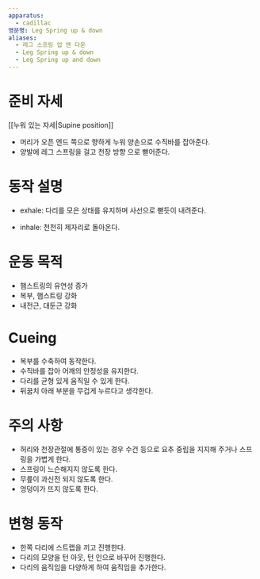 ```yaml
---
apparatus:
  - cadillac
영문명: Leg Spring up & down
aliases:
  - 레그 스프링 업 앤 다운
  - Leg Spring up & down
  - Leg Spring up and down
---
```


# 준비 자세

[[누워 있는 자세|Supine position]]

- 머리가 오픈 엔드 쪽으로 향하게 누워 양손으로 수직바를 잡아준다.
- 양발에 레그 스프링을 걸고 천장 방향 으로 뻗어준다.

# 동작 설명

- exhale: 다리를 모은 상태를 유지하며 사선으로 뻗듯이 내려준다.

- inhale: 천천히 제자리로 돌아온다.

# 운동 목적

- 햄스트링의 유연성 증가
- 복부, 햄스트링 강화
- 내전근, 대둔근 강화

# Cueing

- 복부를 수축하여 동작한다.
- 수직바를 잡아 어깨의 안정성을 유지한다.
- 다리를 균형 있게 움직일 수 있게 한다.
- 뒤꿈치 아래 부분을 무겁게 누르다고 생각한다.

# 주의 사항

- 허리와 천장관절에 통증이 있는 경우 수건 등으로 요추 중립을 지지해 주거나 스프링을 가볍게 한다.
- 스프링이 느슨해지지 않도록 한다.
- 무릎이 과신전 되지 않도록 한다.
- 엉덩이가 뜨지 않도록 한다.

# 변형 동작

- 한쪽 다리에 스트랩을 끼고 진행한다.
- 다리의 모양을 턴 아웃, 턴 인으로 바꾸어 진행한다.
- 다리의 움직임을 다양하게 하여 움직임을 추가한다.
